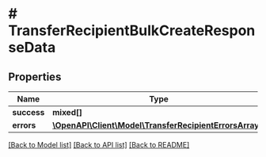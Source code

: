 # # TransferRecipientBulkCreateResponseData

## Properties

Name | Type | Description | Notes
------------ | ------------- | ------------- | -------------
**success** | **mixed[]** |  |
**errors** | [**\OpenAPI\Client\Model\TransferRecipientErrorsArray[]**](TransferRecipientErrorsArray.md) |  |

[[Back to Model list]](../../README.md#models) [[Back to API list]](../../README.md#endpoints) [[Back to README]](../../README.md)
